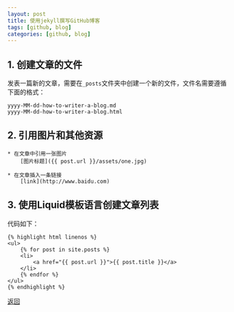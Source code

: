 ```yaml
---
layout: post
title: 使用jekyll撰写GitHub博客
tags: [github, blog]
categories: [github, blog]
---
```




## 1. 创建文章的文件

发表一篇新的文章，需要在`_posts`文件夹中创建一个新的文件，文件名需要遵循下面的格式：

	yyyy-MM-dd-how-to-writer-a-blog.md
	yyyy-MM-dd-how-to-writer-a-blog.html
	
## 2. 引用图片和其他资源

	* 在文章中引用一张图片
		[图片标题]({{ post.url }}/assets/one.jpg)

	* 在文章插入一条链接
		[link](http://www.baidu.com)


## 3. 使用Liquid模板语言创建文章列表

代码如下：

    {% highlight html linenos %}
    <ul>
	    {% for post in site.posts %}
	    <li>
  		    <a href="{{ post.url }}">{{ post.title }}</a>
	    </li>
	    {% endfor %}
    </ul>
    {% endhighlight %}


<a href="{{ site.baseurl }}/index.html" class="btn-back">返回</a>